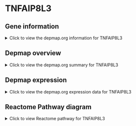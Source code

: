 <h1>TNFAIP8L3</h1>

<h2>Gene information</h2>
<details>
  <summary>Click to view the depmap.org information for TNFAIP8L3</summary>
  <iframe src="https://depmap.org/portal/gene/TNFAIP8L3?tab=about" style="border:none;width:100%;height:800px"></iframe>
</details>

<h2>Depmap overview</h2>
<details>
  <summary>Click to view the depmap.org summary for TNFAIP8L3</summary>
  <iframe src="https://depmap.org/portal/gene/TNFAIP8L3?tab=overview" style="border:none;width:100%;height:800px"></iframe>
</details>

<h2>Depmap expression</h2>
<details>
  <summary>Click to view the depmap.org expression data for TNFAIP8L3</summary>
  <iframe src="https://depmap.org/portal/gene/TNFAIP8L3?tab=characterization" style="border:none;width:100%;height:800px"></iframe>
</details>



<h2>Reactome Pathway diagram</h2>
<details>
  <summary>Click to view Reactome pathway for TNFAIP8L3</summary>
  <p>PI Metabolism</p>
  <iframe src="https://reactome.org/PathwayBrowser/#/R-HSA-1483255" style="border:none;width:100%;height:800px"></iframe>
</details>



